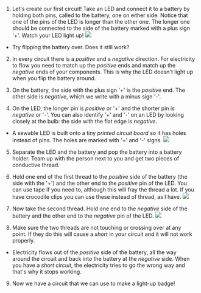 1. Let's create our first circuit! Take an LED and connect it to a battery by holding both pins, called to the battery, one on either side. Notice that one of the pins of the LED is longer than the other one. The longer one should be connected to the side of the battery marked with a plus sign '+'. Watch your LED light up! ![](/assets/led_battery_140_291_650.png) 
 * Try flipping the battery over. Does it still work?
 
2. In every circuit there is a *positive* and a *negative* direction. For electricity to flow you need to match up the *positive* ends and match up the *negative* ends of your components. This is why the LED doesn't light up when you flip the battery around.
 
3. On the battery, the side with the plus sign '+' is the *positive* end. The other side is *negative*, which we write with a minus sign '-'.

4. On the LED, the longer pin is *positive* or '+' and the shorter pin is *negative* or '-'. You can also identify '+' and '-' on an LED by looking closely at the bulb: the side with the flat edge is *negative*.
 * A sewable LED is built onto a tiny *printed circuit board* so it has holes instead of pins. The holes are marked with '+' and '-' signs. ![](/assets/LEDs_pos_neg_100_650.png)

5. Separate the LED and the battery and pop the battery into a battery holder. Team up with the person next to you and get two pieces of conductive thread.

6. Hold one end of the first thread to the *positive* side of the battery (the side with the '+') and the other end to the *positive* pin of the LED. You can use tape if you need to, although this will fray the thread a lot. If you have crocodile clips you can use these instead of thread, as I have. ![](/assets/circuit_crocs_pos_150_191_650.png) 

7. Now take the second thread. Hold one end to the *negative* side of the battery and the other end to the *negative* pin of the LED. ![](/assets/circuit_crocs_complete_100_213_650.png) 

8. Make sure the two threads are not touching or crossing over at any point. If they do this will cause a *short* in your circuit and it will not work properly.
 * Electricity flows out of the *positive* side of the battery, all the way around the circuit and back into the battery at the *negative* side. When you have a *short circuit*, the electricity tries to go the wrong way and that's why it stops working.
   
9. Now we have a circuit that we can use to make a light-up badge!




